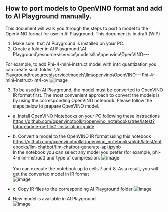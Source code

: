 ## How to port models to OpenVINO format and add to AI Playground manually. 

This document will walk you through the steps to port a model to the OpenVINO format for use in AI Playground. This document is in draft (WIP)

1.	Make sure, that AI Playground is installed on your PC.
2.	Create a folder in AI Playground 
<Path-to-AI Playground>\AI Playground\resources\service\models\llm\openvino\OpenVINO---<ModelName> 

For example, to add Phi-4-mini-instruct model with int4 quantization you can create such folder.
<Path-to-AI Playground>\AI Playground\resources\service\models\llm\openvino\OpenVINO---Phi-4-mini-instruct-int4-ov
 ![image](https://github.com/user-attachments/assets/247f6e2c-380c-4d8a-99cf-b5de69ad2d4a)

3.	To be used in AI Playground, the model must be converted to OpenVINO IR format first. The most convenient approach to convert the models is by using the corresponding OpenVINO notebook. Please follow the steps below to prepare OpenVINO model.
- a.	Install OpenVINO Notebooks on your PC following these instructions 
https://github.com/openvinotoolkit/openvino_notebooks/tree/latest?tab=readme-ov-file#-installation-guide

- b.	Convert a model to the OpenVINO IR format using this notebook
https://github.com/openvinotoolkit/openvino_notebooks/blob/latest/notebooks/llm-chatbot/llm-chatbot-generate-api.ipynb
<br>In the notebook you can select any model you prefer (for example, phi-4-mini-instruct) and type of compression.
![image](https://github.com/user-attachments/assets/933a1424-d38d-4ad2-af97-e0a8eb16eacb)
<br><br>You can execute the notebook up to cells 7 and 8. As a result, you will get the converted model in IR format <br>![image](https://github.com/user-attachments/assets/aa941a49-46fe-4d3f-aebf-c4c629347ae5)


- c.	Copy IR files to the corresponding AI Playground folder 
 ![image](https://github.com/user-attachments/assets/e8f62017-6f3a-4ec3-b67e-06a83ee7233d)


4.	New model is available in AI Playground  
 ![image](https://github.com/user-attachments/assets/83ce8ea1-4f02-442b-b640-da30e1c92e4f)


